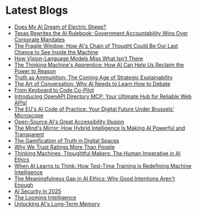 <!--
**rawveg/rawveg** is a ✨ _special_ ✨ repository because its `README.md` (this file) appears on your GitHub profile.

Here are some ideas to get you started:

- 🔭 I’m currently working on ...
- 🌱 I’m currently learning ...
- 👯 I’m looking to collaborate on ...
- 🤔 I’m looking for help with ...
- 💬 Ask me about ...
- 📫 How to reach me: ...
- 😄 Pronouns: ...
- ⚡ Fun fact: ...
-->

# Latest Blogs
<!-- BLOG-POST-LIST:START -->
- [Does My AI Dream of Electric Sheep?](https://dev.to/rawveg/does-my-ai-dream-of-electric-sheep-468l)
- [Texas Rewrites the AI Rulebook: Government Accountability Wins Over Corporate Mandates](https://smarterarticles.co.uk/texas-rewrites-the-ai-rulebook-government-accountability-wins-over-corporate?pk_campaign=rss-feed)
- [The Fragile Window: How AI&#39;s Chain of Thought Could Be Our Last Chance to See Inside the Machine](https://smarterarticles.co.uk/the-fragile-window-how-ais-chain-of-thought-could-be-our-last-chance-to-see?pk_campaign=rss-feed)
- [How Vision-Language Models Miss What Isn&#39;t There](https://dev.to/rawveg/how-vision-language-models-miss-what-isnt-there-2i7l)
- [The Thinking Machine&#39;s Apprentice: How AI Can Help Us Reclaim the Power to Reason](https://smarterarticles.co.uk/the-thinking-machines-apprentice-how-ai-can-help-us-reclaim-the-power-to?pk_campaign=rss-feed)
- [Truth as Ammunition: The Coming Age of Strategic Explainability](https://smarterarticles.co.uk/truth-as-ammunition-the-coming-age-of-strategic-explainability?pk_campaign=rss-feed)
- [The Art of Conversation: Why AI Needs to Learn How to Debate](https://smarterarticles.co.uk/the-art-of-conversation-why-ai-needs-to-learn-how-to-debate?pk_campaign=rss-feed)
- [From Keyboard to Code Co-Pilot](https://dev.to/rawveg/from-keyboard-to-code-co-pilot-1ped)
- [Introducing OpenAPI Directory MCP: Your Ultimate Hub for Reliable Web APIs!](https://dev.to/rawveg/introducing-openapi-directory-mcp-your-ultimate-hub-for-reliable-web-apis-amo)
- [The EU&#39;s AI Code of Practice: Your Digital Future Under Brussels&#39; Microscope](https://smarterarticles.co.uk/the-eus-ai-code-of-practice-your-digital-future-under-brussels-microscope?pk_campaign=rss-feed)
- [Open-Source AI&#39;s Great Accessibility Illusion](https://dev.to/rawveg/open-source-ais-great-accessibility-illusion-4p8h)
- [The Mind&#39;s Mirror: How Hybrid Intelligence Is Making AI Powerful and Transparent](https://smarterarticles.co.uk/the-minds-mirror-how-hybrid-intelligence-is-making-ai-powerful-and-transparent?pk_campaign=rss-feed)
- [The Gamification of Truth in Digital Spaces](https://dev.to/rawveg/the-gamification-of-truth-in-digital-spaces-55b9)
- [Why We Trust Ratings More Than People](https://dev.to/rawveg/why-we-trust-ratings-more-than-people-3p71)
- [Thinking Machines, Thoughtful Makers: The Human Imperative in AI Ethics](https://smarterarticles.co.uk/thinking-machines-thoughtful-makers-the-human-imperative-in-ai-ethics?pk_campaign=rss-feed)
- [When AI Learns to Think: How Test-Time Training is Redefining Machine Intelligence](https://smarterarticles.co.uk/when-ai-learns-to-think-how-test-time-training-is-redefining-machine?pk_campaign=rss-feed)
- [The Meaningfulness Gap in AI Ethics: Why Good Intentions Aren&#39;t Enough](https://smarterarticles.co.uk/the-meaningfulness-gap-in-ai-ethics-why-good-intentions-arent-enough?pk_campaign=rss-feed)
- [AI Security in 2025](https://dev.to/rawveg/ai-security-in-2025-3e8b)
- [The Looming Intelligence](https://dev.to/rawveg/the-looming-intelligence-2nce)
- [Unlocking AI&#39;s Long-Term Memory](https://dev.to/rawveg/unlocking-ais-long-term-memory-636)
<!-- BLOG-POST-LIST:END -->
